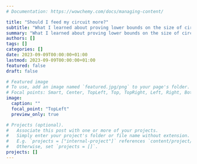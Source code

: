 ```yaml
---
# Documentation: https://wowchemy.com/docs/managing-content/

title: "Should I feed my circuit more?"
subtitle: "What I learned about proving lower bounds on the size of circuits."
summary: "What I learned about proving lower bounds on the size of circuits."
authors: []
tags: []
categories: []
date: 2023-09-09T00:00:00+01:00
lastmod: 2023-09-09T00:00:00+01:00
featured: false
draft: false

# Featured image
# To use, add an image named `featured.jpg/png` to your page's folder.
# Focal points: Smart, Center, TopLeft, Top, TopRight, Left, Right, BottomLeft, Bottom, BottomRight.
image:
  caption: ""
  focal_point: "TopLeft"
  preview_only: true

# Projects (optional).
#   Associate this post with one or more of your projects.
#   Simply enter your project's folder or file name without extension.
#   E.g. `projects = ["internal-project"]` references `content/project/deep-learning/index.md`.
#   Otherwise, set `projects = []`.
projects: []
---
```


